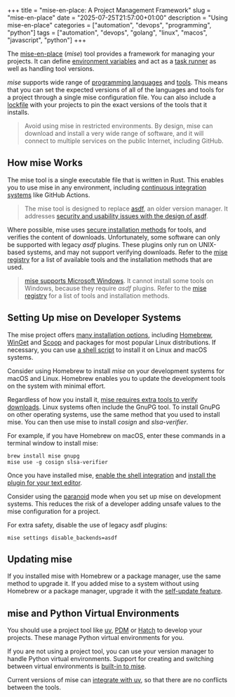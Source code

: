 +++
title = "mise-en-place: A Project Management Framework"
slug = "mise-en-place"
date = "2025-07-25T21:57:00+01:00"
description = "Using mise-en-place"
categories = ["automation", "devops", "programming", "python"]
tags = ["automation", "devops", "golang", "linux", "macos", "javascript", "python"]
+++

The [mise-en-place](https://mise.jdx.dev/) (_mise_) tool provides a framework for managing your projects. It can define [environment variables](https://mise.jdx.dev/environments/) and act as a [task runner](https://mise.jdx.dev/tasks/) as well as handling tool versions.

_mise_ supports wide range of [programming languages](https://mise.jdx.dev/core-tools.html) and [tools](https://mise.jdx.dev/registry.html#tools). This means that you can set the expected versions of all of the languages and tools for a project through a single mise configuration file. You can also include a [lockfile](https://mise.jdx.dev/dev-tools/mise-lock.html) with your projects to pin the exact versions of the tools that it installs.

> Avoid using mise in restricted environments. By design, mise can download and install a very wide range of software, and it will connect to multiple services on the public Internet, including GitHub.

## How mise Works

The mise tool is a single executable file that is written in Rust. This enables you to use mise in any environment, including [continuous integration systems](https://mise.jdx.dev/continuous-integration.html) like GitHub Actions.

> The mise tool is designed to replace [asdf](https://asdf-vm.com/), an older version manager. It addresses [security and usability issues with the design of asdf](https://mise.jdx.dev/dev-tools/comparison-to-asdf.html).

Where possible, mise uses [secure installation methods](https://mise.jdx.dev/registry.html#backends) for tools, and verifies the content of downloads. Unfortunately, some software can only be supported with legacy _asdf_ plugins. These plugins only run on UNIX-based systems, and may not support verifying downloads. Refer to the [mise registry](https://mise.jdx.dev/registry.html#tools) for a list of available tools and the installation methods that are used.

> [mise supports Microsoft Windows](https://mise.jdx.dev/faq.html#windows-support). It cannot install some tools on Windows, because they require _asdf_ plugins. Refer to the [mise registry](https://mise.jdx.dev/registry.html#tools) for a list of tools and installation methods.

## Setting Up mise on Developer Systems

The mise project offers [many installation options](https://mise.jdx.dev/installing-mise.html), including [Homebrew](http://brew.sh/), [WinGet](https://learn.microsoft.com/en-us/windows/package-manager/winget/) and [Scoop](https://scoop.sh/) and packages for most popular Linux distributions. If necessary, you can use [a shell script](https://mise.jdx.dev/installing-mise.html#https-mise-run) to install it on Linux and macOS systems.

Consider using Homebrew to install _mise_ on your development systems for macOS and Linux. Homebrew enables you to update the development tools on the system with minimal effort.

Regardless of how you install it, [mise requires extra tools to verify downloads](https://mise.jdx.dev/tips-and-tricks.html#software-verification). Linux systems often include the GnuPG tool. To install GnuPG on other operating systems, use the same method that you used to install mise. You can then use mise to install _cosign_ and _slsa-verifier_.

For example, if you have Homebrew on macOS, enter these commands in a terminal window to install mise:

```shell
brew install mise gnupg
mise use -g cosign slsa-verifier
```

Once you have installed mise, [enable the shell integration](https://mise.jdx.dev/installing-mise.html#shells) and [install the plugin for your text editor](https://mise.jdx.dev/ide-integration.html).

Consider using the [paranoid](https://mise.jdx.dev/paranoid.html) mode when you set up mise on development systems. This reduces the risk of a developer adding unsafe values to the mise configuration for a project.

For extra safety, disable the use of legacy asdf plugins:

```shell
mise settings disable_backends=asdf
```

## Updating mise

If you installed mise with Homebrew or a package manager, use the same method to upgrade it. If you added mise to a system without using Homebrew or a package manager, upgrade it with the [self-update feature](https://mise.jdx.dev/cli/self-update.html#mise-self-update).

## mise and Python Virtual Environments

You should use a project tool like [uv](https://docs.astral.sh/uv/), [PDM](https://pdm-project.org) or [Hatch](https://hatch.pypa.io) to develop your projects. These manage Python virtual environments for you.

If you are not using a project tool, you can use your version manager to handle Python virtual environments. Support for creating and switching between virtual environments is [built-in to mise](https://mise.jdx.dev/lang/python.html#automatic-virtualenv-activation).

Current versions of mise can [integrate with uv](https://mise.jdx.dev/mise-cookbook/python.html#mise-uv), so that there are no conflicts between the tools.
